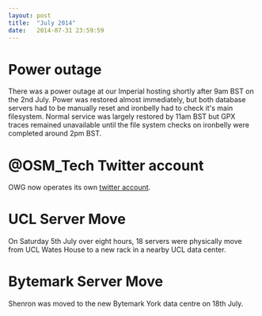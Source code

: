 ```yaml
---
layout: post
title:  "July 2014"
date:   2014-07-31 23:59:59
---
```


# Power outage

There was a power outage at our Imperial hosting shortly after 9am BST on the 2nd July. Power was restored almost immediately, but both database servers had to be manually reset and ironbelly had to check it's main filesystem. Normal service was largely restored by 11am BST but GPX traces remained unavailable until the file system checks on ironbelly were completed around 2pm BST.

# @OSM_Tech Twitter account

OWG now operates its own [twitter account](https://twitter.com/osm_tech).

# UCL Server Move

On Saturday 5th July over eight hours, 18 servers were physically move from UCL Wates House to a new rack in a nearby UCL data center.

# Bytemark Server Move

Shenron was moved to the new Bytemark York data centre on 18th July.
